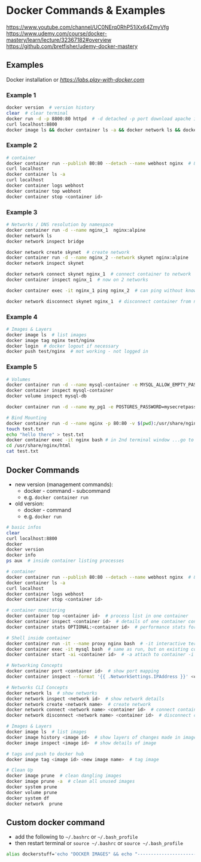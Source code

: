 # Docker Commands & Examples

<https://www.youtube.com/channel/UC0NErq0RhP51iXx64ZmyVfg>
<https://www.udemy.com/course/docker-mastery/learn/lecture/32367182#overview>
<https://github.com/bretfisher/udemy-docker-mastery>

## Examples

Docker installation or *<https://labs.play-with-docker.com>*

### Example 1

```bash
docker version  # version history
clear  # clear terminal
docker run -d -p 8800:80 httpd  # -d detached -p port download apache image layers, create file systems and run in its own namespace
curl localhost:8800
docker image ls && docker container ls -a && docker network ls && docker volume ls
```

### Example 2

```bash
# container
docker container run --publish 80:80 --detach --name webhost nginx  # 80 is default localhost port
curl localhost
docker container ls -a
curl localhost
docker container logs webhost
docker container top webhost
docker container stop <container id>
```

### Example 3

```bash
# Networks / DNS resolution by namespace
docker container run -d --name nginx_1  nginx:alpine
docker network ls
docker network inspect bridge

docker network create skynet  # create network
docker container run -d --name nginx_2 --network skynet nginx:alpine
docker network inspect skynet

docker network connect skynet nginx_1  # connect container to network
docker container inspect nginx_1  # now on 2 networks

docker container exec -it nginx_1 ping nginx_2  # can ping without knowing IP - DNS resolution by namespace/hostnames

docker network disconnect skynet nginx_1  # disconnect container from network
```

### Example 4

```bash
# Images & Layers
docker image ls  # list images
docker image tag nginx test/nginx
docker login  # docker logout if necessary
docker push test/nginx  # mot working - not logged in
```

### Example 5

```bash
# Volumes
docker container run -d --name mysql-container -e MYSQL_ALLOW_EMPTY_PASSWORD=True -v mysql-db:/var/lib/mysql mysql # -v named volume, everything in fron of ":" is volume name
docker container inspect mysql-container
docker volume inspect mysql-db

docker container run -d --name my_pg1 -e POSTGRES_PASSWORD=mysecretpassword -v psql-data:/var/lib/postgresql/data postgres:9.6.1-alpine

# Bind Mounting
docker container run -d --name nginx -p 80:80 -v $(pwd):/usr/share/nginx/html nginx  # in current sample directory (windows: ${pwd})
touch test.txt
echo "hello there" > test.txt
docker container exec -it nginx bash # in 2nd terminal window ...go to 
cd /usr/share/nginx/html 
cat test.txt
```

## Docker Commands

- new version (management commands):
  - docker - command - subcommand
  - e.g. `docker container run`
- old version:
  - docker - command
  - e.g. `docker run`

```bash
# basic infos
clear 
curl localhost:8800
docker
docker version
docker info
ps aux  # inside container listing processes
```

```bash
# container
docker container run --publish 80:80 --detach --name webhost nginx  # 80 is default localhost port
docker container ls -a
curl localhost
docker container logs webhost
docker container stop <container id>
```

```bash
# container monitoring
docker container top <container id>  # process list in one container
docker container inspect <container id>  # details of one container config
docker container stats OPTIONAL:<container id>  # performance stats for all containers
```

```bash
# Shell inside container
docker container run -it --name proxy nginx bash  # -it interactive terminal
docker container exec -it mysql bash  # same as run, but on existing container. exec executes additional command in running container
docker container start -ai <container id>  # -a attach to container -i interactive
```

```bash
# Networking Concepts
docker container port <container id>  # show port mapping
docker container inspect --format '{{ .NetworkSettings.IPAddress }}' <container id>  # show ip address

# Networks CLI Concepts
docker network ls  # show networks
docker network inspect <network id>  # show network details
docker network create <network name>  # create network
docker network connect <network name> <container id>  # connect container to network
docker network disconnect <network name> <container id>  # disconnect container from network
```

```bash
# Images & Layers
docker image ls  # list images
docker image history <image id>  # show layers of changes made in image
docker image inspect <image id>  # show details of image

# tags and push to docker hub
docker image tag <image id> <new image name>  # tag image
```

```bash
# Clean Up
docker image prune  # clean dangling images
docker image prune -a  # clean all unused images
docker system prune
docker volume prune
docker system df
docker network  prune
```

## Custom docker command

- add the following to `~/.bashrc` or `~/.bash_profile`
- then restart terminal or `source ~/.bashrc` or `source ~/.bash_profile`

```bash
alias dockerstuff='echo "DOCKER IMAGES" && echo "----------------------------------" && docker image ls && echo "DOCKER CONTAINERS" && echo "----------------------------------" && docker container ls -a && echo "DOCKER NETWORKS" && echo "----------------------------------" && docker network ls && echo "DOCKER VOLUMES" && echo "----------------------------------" && docker volume ls'
```
